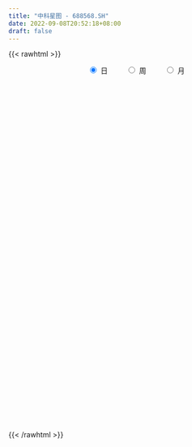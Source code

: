 ```yaml
---
title: "中科星图 - 688568.SH"
date: 2022-09-08T20:52:18+08:00
draft: false
---
```

{{< rawhtml >}}
    <div style="text-align: center">
        <label style="padding: 1rem;"><input style="margin-right: .5rem" type="radio" name="period" value="D" checked onclick="period_change(this)">日</label>
        <label style="padding: 1rem;"><input style="margin-right: .5rem" type="radio" name="period" value="W" onclick="period_change(this)">周</label>
        <label style="padding: 1rem;"><input style="margin-right: .5rem" type="radio" name="period" value="M" onclick="period_change(this)">月</label>
    </div>
    <div id="chart" style="height: 700px;"></div> 
    <script type="text/javascript">
        const D_v = [17777.81,16836.79,27101.64,15421.66,34025.97,21957.34,23170.27,17566.34,18240.88,17066.15,25022.83,16114.08,18652.05,13731.33,23307.37,15208.62,12910.99,14175.12,8907.55,10435.6,29241.31,16918.02,11718.88,10933.38,9588.88,9237.9,6894.21,7647.4,7118.77,6366.07,7133.83,15969.48,17008.19,8537.36,9035.84,7678.07,11404.05,7771.14,10955.62,9717.16,9963.7,6322.95,6118.81,9358.87,8682.03,22250.47,15349.16,13631.68,9658.11,7727.91,8972.04,17372.71,9845.34,8897.12,5078.64,5250.99,8543.74,9444.22,9564.43,7653.53,8995.96,9150.86,8967.43,14803.21,11265.87,8075.53,7010.5,9567.62,7724.27,7137.6,6942.44,7711.7,5920.01,7292.45,12459.77,10785.9,3244.37,4629.66,8353.76,13047.61,8344.91,6696.89,10795.05,36410.42,17179.85,11370.48,15408.83,8619.57,6983.19,15259.84,50791.63,86837.98,52713.0,42880.62,52611.76,25129.95,28055.67,27306.59,21419.03,27377.22,31375.95,34647.56,19143.05,38021.19,26732.29,29204.79,12892.75,13717.07,14055.2,13217.38,10382.5,12858.82,10967.49,22085.7,20230.36,8107.97,7385.1,10289.63,10105.86,7767.21,14537.93,9963.87,8702.84,9730.61,8151.67,7082.18,6501.64,7379.31,10661.65,5359.93,6442.38,7975.41,6693.33,7891.44,5383.58,4807.89,4500.96,5084.09,3848.69,8843.38,5044.21,5582.48,5412.04,4244.99,7433.21,5495.68,5610.14,5363.52,4012.21,7835.47,5107.15,5108.69,14252.93,12390.84,7797.8,5337.62,5514.8,3626.93,13675.75,23938.18,12291.8,17758.16,17217.39,14009.55,23515.71,16696.07,12816.77,12455.02,13945.51,14664.57,15168.62,19874.28,24640.2,27905.09,17547.1,15880.48,12078.52,16871.4,14683.72,14240.15,11557.4,15851.08,12120.51,11574.57,8644.85,18297.65,19610.55,12074.89,16553.07,7521.91,14130.55,12053.94,9792.26,22864.19,14131.8,13585.25,21988.05,12385.36,10349.91,10263.67,20725.69,9056.55,21301.19,11317.15,11696.22,8027.13,14109.7,10948.19,10439.55,12111.43,8918.2,17094.1,9548.36,16982.61,10170.8,10991.31,5965.2,9647.31,5209.5,6820.38,12266.04,12736.38,20477.53,12347.06,10324.5,10163.78,13627.96,15973.01,14702.04,10298.47,14453.18,10903.64,13348.79,11198.67,10835.76,6928.06,14441.75,10698.42,13594.91,7294.51,12781.61,22260.63,10010.74,11204.94,9222.28,20904.47,10871.33,6272.45,12001.43,7739.26,10590.39,8983.86,12934.5,13967.65,9281.26,4573.03,4685.61,4491.66,4476.84,4779.07,9618.52,9527.96,11916.78,10447.73,8851.6,10722.84,5563.14,11183.44,17429.98,11072.94,6783.05,7906.16,4806.05,5018.52,4919.95,2621.95,5244.74,6086.63,3031.82,2519.67,6144.58,14691.75,9412.21,3111.94,8000.89,4399.03,9182.13,6411.83,7449.19,6671.15,5745.43,5386.69,6835.76,7640.08,8867.62,6293.64,6888.24,8475.91,7756.04,6470.78,10174.54,4939.61,7973.59,10838.99,6372.86,12101.92,6266.33,6858.86,7268.22,10816.91,5332.73,8811.94,9172.17,8013.66,7199.69,5376.6,5379.5,4241.78,3162.64,8886.17,3819.49,9230.56,5890.27,4291.7,3458.03,11873.14,16206.02,6127.01,4933.35,3892.12,6521.03,7865.2,12541.24,7347.13,7281.16,5874.98,8387.24,6020.41,4897.14,5006.95,6674.2,5285.01,14479.34,7284.3,7286.49,5678.75,7780.05,8623.81,4763.86,4558.81,3817.24,4409.24,4695.64,7370.66,7497.68,3488.11,5124.25,4547.18,5694.03,1957.22,2594.84,2741.09,3874.03,15499.39,7694.53,9895.84,10762.95,4390.37,6581.37,4784.61,9827.69,4643.07,6288.44,8132.34,6960.62,3814.59,3989.75,4871.14,6139.17,6037.11,7058.0,3334.84,4056.18,5991.81,3675.84,3756.73,4211.25,3365.67,3432.92,4157.94,3434.95,3701.84,2847.4,6426.53,5119.18,3970.53,4907.22,5164.27,3095.62,2348.18,2388.56,11244.16,4890.07,3244.38,7211.93,16683.56,7971.94,7676.38,9256.81,4807.6,4836.81,2591.68,2421.08,5469.06,5930.57,4223.19,5322.43,5935.63,2088.25,2846.39,4193.01,4568.97,4882.29,5911.5,3227.81,2989.06,2751.37,2059.56,4510.68,5027.43,7875.23,14743.7,8503.43,7794.74,5004.14,5844.6,2581.58,3545.0,6080.06,4280.24,3790.99,6455.29,4062.74,4692.0,6060.84,5866.61,4706.9,5892.23,4058.79,3741.57,3894.9,4159.83,4153.63,3309.11,3015.39,6412.38,4734.93,3186.26,3027.94,3619.47,2135.18,2635.35,3450.09,5125.12,5072.9,3898.95,4027.41,9178.94,11397.81,6006.62,5465.04,8469.47,9080.04,16704.22,8414.15,7451.41,7449.26,6478.56,10896.0,5683.97,8405.04,5649.9,4758.26,5754.68,6659.25,6719.37,8837.06,7801.36,6481.58,5425.72,6562.46,6456.72,4155.76,6340.68,4054.73,8471.67,6234.53,4464.83,3402.43,4183.84]
const D_histogram = [0.0,0.0057435897,-0.1058424136,-0.1917037848,-0.4836944113,-0.6408612576,-0.6291569056,-0.5337613026,-0.4101155424,-0.4134326169,-0.3088637751,-0.2537709278,-0.3768644351,-0.4467003524,-0.7267271216,-0.9428339854,-0.8731032063,-0.6807635448,-0.4973255495,-0.4453740649,-0.1227178521,0.120041894,0.3112117952,0.3431672763,0.4017846175,0.3652726779,0.2414990852,0.118109171,0.0968853434,0.0442243339,0.1219376923,0.3867817771,0.5556777229,0.6051753265,0.6211728404,0.5328703193,0.528751452,0.5413083391,0.3716104473,0.1372091408,-0.10981762,-0.2609368408,-0.2687597598,-0.2476478186,-0.2861617243,-0.5476388808,-0.7143770756,-0.6026820622,-0.5002797463,-0.3702773514,-0.3297786738,-0.0697819067,0.0596891189,0.0614972348,0.0743130224,0.102121479,0.0744570423,-0.0332831111,-0.0444523596,0.0183575235,0.0910164694,0.1409433813,0.2266524658,0.3482866469,0.3321055089,0.2640972435,0.2342146371,0.3224349173,0.3676393399,0.3928854675,0.344052786,0.3641601076,0.300511013,0.2240309295,0.0440898526,-0.1218049983,-0.2048278292,-0.212581923,-0.2935215922,-0.4090388096,-0.4983973738,-0.4959786754,-0.5709637472,-0.8034654376,-0.945815711,-0.983114106,-1.062052971,-0.9984356705,-0.863118807,-0.5718402096,0.2352717994,1.0286523899,1.4886938441,1.6350762448,1.3622264831,1.0554268033,0.8629171255,0.5950901963,0.4293092729,0.4755996968,0.5747205275,0.6959812153,0.7057512674,0.8477369612,0.9483457741,0.8024338105,0.5933431068,0.3076748295,0.1076221939,-0.1089366756,-0.2846737186,-0.2979660254,-0.384840118,-0.7287445167,-0.8037139604,-0.8683697317,-0.8146170417,-0.7788686092,-0.6179338887,-0.4321497903,-0.2133794939,-0.1004260244,0.0004997956,-0.0773308454,-0.0880859107,0.0384154017,0.0980849381,0.1839898644,0.0963447714,0.0498010736,-0.0331105158,-0.1962981008,-0.2903946003,-0.3285716409,-0.3844706308,-0.4336309052,-0.3754465326,-0.3185453874,-0.2576854241,-0.1388731387,-0.042617938,-0.010760344,0.007168347,0.018601365,0.1414694351,0.1774479424,0.1815641514,0.1338094338,0.141895273,0.2250769152,0.2655761439,0.3040361201,0.4201954465,0.3916606679,0.3719549726,0.3088288191,0.3180957065,0.2904779264,0.4326184311,0.6044379747,0.6032328987,0.6709570842,0.7519164459,0.7114072987,0.7777846771,0.6850950018,0.608321743,0.4797068381,0.367643462,0.3373612474,0.2206720793,0.2577407836,0.3816313545,0.5142852275,0.5619808869,0.5245654585,0.4830712614,0.4228639791,0.3084477055,0.246397595,0.1362596206,0.1418430166,0.12553038,0.067344812,0.0183578014,-0.0918988461,0.0181491252,0.0134951427,-0.0781548304,-0.1459593179,-0.0813353813,-0.090072581,-0.0713756708,0.1608955459,0.2394341146,0.112292229,-0.0824739389,-0.3028459912,-0.4044948869,-0.4388815887,-0.1596343782,-0.0382304168,0.2766300592,0.4001335449,0.3076053815,0.1795486457,-0.0767920812,-0.1331680646,-0.312392777,-0.5183043026,-0.5694229034,-0.7295028603,-0.7678575318,-0.5232162638,-0.3617194962,-0.2395559337,-0.1498182115,-0.2481403308,-0.3207687917,-0.2795807752,-0.1022063479,0.1323164724,0.4762169947,0.6366256402,0.6338746489,0.5281960179,0.3527676697,0.1879624829,0.2971263587,0.2589024208,0.4488006466,0.5128803773,0.6078050073,0.6321000666,0.4734799843,0.3267872364,0.4689313271,0.3649486603,0.4540185164,0.4828873892,0.2282642008,0.1419093936,-0.0543073941,-0.273874042,-0.5106197317,-0.2895385631,-0.1581051262,-0.188308134,-0.162732327,-0.220589767,-0.3871944027,-0.5804346572,-0.8331617143,-0.8865793394,-0.8868339365,-0.8715158331,-0.7680343289,-0.672956483,-0.6995534859,-0.7305021674,-0.812583361,-0.9620400305,-1.0805194064,-1.1511257321,-1.1075436588,-1.0936209231,-1.0588729333,-1.0615343702,-0.987443317,-0.9326108759,-0.9008089845,-0.6501217042,-0.4423796178,-0.242718709,-0.249489267,-0.1600853322,0.0350548543,0.2887117131,0.4349025103,0.5006136316,0.6363785871,0.8961910224,1.1013052923,1.2059046244,1.1480121112,1.0014546593,0.8315274266,0.7107628358,0.6765772748,0.4990730217,0.2979810408,0.2885255485,0.1762985124,0.1640435533,0.2810880624,0.3702903879,0.5271427549,0.6946367496,0.7295254999,0.6567483608,0.6560145408,0.5330534298,0.5333573834,0.6588295295,0.6185502546,0.3825472926,0.2395848022,0.1133851201,0.042339808,0.0414008301,-0.0700807402,-0.3897105864,-0.6192198146,-0.877717984,-1.0833130947,-0.9948903323,-0.9542941639,-0.8676848469,-0.77075237,-0.4683722022,-0.3232302262,-0.1884256586,-0.3009484227,-0.346841088,-0.3382023584,-0.0672373719,0.2334820608,0.2576714508,0.1500778455,0.0787788301,0.0918606941,0.2954200468,0.5706466914,0.6555317878,0.4715808391,0.3529732035,0.2526548294,0.0153204204,-0.1257314555,-0.2032218015,-0.3901482263,-0.575628419,-0.4013607218,-0.4252836265,-0.451866144,-0.5300227457,-0.7053992872,-0.567149444,-0.6441596376,-0.6380726597,-0.7466072333,-0.764516221,-0.8046281511,-0.8189819196,-0.6856602168,-0.6407031507,-0.7247798953,-0.6647785839,-0.4516463008,-0.2694641693,-0.1526313632,0.0061716134,0.1229532951,0.3831314711,0.5859348469,0.7018812826,0.8814304353,0.9388136307,1.0504093268,1.0913755694,0.8836883675,0.6892055416,0.5014124088,0.3201320858,0.1714907098,0.0832549666,0.0379541889,-0.0126090862,-0.2935350335,-0.3722385375,-0.2164723184,-0.188813169,-0.1467421483,-0.2679021856,-0.2572193919,-0.3163980372,-0.3887376827,-0.4014687255,-0.3931247859,-0.1968906257,-0.0509964869,-0.0328928315,-0.0861871799,-0.2476125684,-0.2195351411,-0.1891624917,-0.1144780984,0.0021948228,0.1416168566,0.1077002747,0.0821808706,0.1326363709,0.1409721809,0.0493977671,0.1589891704,0.0330956921,-0.0539052234,-0.0435605412,-0.2125989421,-0.2077566951,-0.0375502016,0.019420893,0.0170655127,0.125028828,0.2572644081,0.2861522733,0.2053394097,0.1712175,0.1332975247,0.0889374215,0.1243501042,0.1878395374,0.3175010729,0.3183822363,0.3730679551,0.4532930774,0.4166517952,0.4009058668,0.4319917852,0.5070475952,0.6173362006,0.7354995515,0.7186254059,0.6265698778,0.46781538,0.4149100478,0.3376410305,0.2056245099,0.1478534413,0.0952752626,0.0695507992,0.0784403154,0.0554117579,0.0268601802,0.1015815266,0.1341373612,0.1656939085,0.2367118837,0.2018421491,0.1460061275,0.089195732,0.0683727793,0.0148822526,-0.0614189476,-0.1593647942,-0.1683765293,-0.2012001683,-0.3578121372,-0.4496079312,-0.3704969235,-0.3305191027,-0.3298132983,-0.2981245303,-0.1554623198,-0.053114803,-0.0731773576,-0.1681074987,-0.1456976637,0.0202535157,0.0632115078,0.0413618148,0.1190655526,0.1495235739,0.2779812988,0.3009516379,0.3739771325,0.4373196738,0.400292961,0.38243383,0.3498497103,0.1385538256,0.0314984337,-0.0704130014,-0.171893749,-0.2386750322,-0.3747509086,-0.2980211258,-0.1978274287,-0.2957740192,-0.3704272387,-0.4512499664,-0.4994036161,-0.5419255074,-0.6457381962,-0.6687338806,-0.4424251527,-0.4517038032,-0.4258859666,-0.3676040623,-0.3735164853]
const D_fast = [0.0,0.0071794872,-0.1308671196,-0.2646544369,-0.6775686663,-0.994950827,-1.1405357014,-1.178580424,-1.1574635494,-1.2641387782,-1.2367858802,-1.2451357648,-1.4624453809,-1.6439563863,-2.1056649359,-2.5574802961,-2.7060253185,-2.6838765432,-2.6247699353,-2.6841619669,-2.3921852171,-2.1194149976,-1.8504421475,-1.7326948474,-1.5736313518,-1.518825122,-1.5822239433,-1.6760865647,-1.6730890565,-1.7146939825,-1.6064962011,-1.244956672,-0.9371412954,-0.7363498602,-0.5650591363,-0.5201440775,-0.3920750818,-0.24419111,-0.32098639,-0.5210854112,-0.795566577,-1.011920008,-1.0869328669,-1.1277328805,-1.2377872172,-1.636174094,-1.9815065576,-2.0204820597,-2.0431496804,-2.0057166233,-2.0476626142,-1.8051113238,-1.6607180184,-1.6435355938,-1.6121415507,-1.5588027242,-1.5678529004,-1.6839138316,-1.7061961699,-1.638796906,-1.5433838427,-1.4582210856,-1.3158488845,-1.1071430417,-1.0402978026,-1.0422817571,-1.0136107042,-0.8447816947,-0.7076674372,-0.5841999426,-0.5470194277,-0.4358720791,-0.4243934205,-0.4448657716,-0.6137843854,-0.8101304858,-0.9443602741,-1.0052598486,-1.1595799159,-1.3773568357,-1.5913147433,-1.7128907138,-1.9306167224,-2.3639847722,-2.7427889734,-3.0258658948,-3.3703180025,-3.5563096197,-3.636772458,-3.4884539129,-2.6225239542,-1.5719802662,-0.7397653509,-0.1846138891,-0.1169070299,-0.1598500089,-0.1366304054,-0.2556847855,-0.3141383906,-0.1489480426,0.09385292,0.3891089116,0.5753167807,0.9292367147,1.2669319712,1.3216284602,1.2608735332,1.0521239633,0.8789768761,0.6351838378,0.3882783651,0.3004945519,0.1174104298,-0.408680098,-0.6845780319,-0.9663262361,-1.1162278065,-1.2751965263,-1.2687452779,-1.1909986272,-1.0255732042,-0.9377262409,-0.836675472,-0.9338388243,-0.9666153673,-0.8305102045,-0.7463194336,-0.6144170412,-0.6779759412,-0.7120693707,-0.8032585891,-1.0155206993,-1.1822158488,-1.3025357997,-1.4545524472,-1.612120448,-1.6477977085,-1.6705329102,-1.6740943029,-1.5900003022,-1.504399586,-1.475232078,-1.4555113002,-1.439427941,-1.2811925121,-1.2008520192,-1.1513447724,-1.1656471315,-1.122087474,-0.9826366031,-0.8757433383,-0.7612743322,-0.5400661441,-0.4706857558,-0.3974027079,-0.3833216566,-0.2945308426,-0.249529141,0.0007659714,0.3236950086,0.4732981573,0.7087616139,0.9777000871,1.1150427646,1.3758663123,1.4544503874,1.5297575643,1.5210693689,1.5009168583,1.5549749556,1.4934538073,1.5949577075,1.814256117,2.0754812969,2.2636721781,2.3573981143,2.4366717325,2.482180445,2.4448760978,2.444425386,2.3683523167,2.4093964669,2.4244664253,2.3831170603,2.3387195001,2.205488141,2.3200733936,2.3187931968,2.2076045161,2.1033101991,2.1476002904,2.1163449455,2.117197938,2.3896930411,2.5280901385,2.4290213101,2.2136366575,1.9175531074,1.71478049,1.570673391,1.810012007,1.9218583642,2.305876355,2.5294132269,2.5137864089,2.4306168346,2.1550780873,2.0654100878,1.8080871812,1.4725995799,1.2791252532,0.9366695812,0.7063505268,0.8201877288,0.8912546224,0.9535292015,1.0058123708,0.8454551688,0.69263451,0.6639273327,0.815750173,1.0833521114,1.5463068824,1.8658719379,2.0215896089,2.0479599823,1.9607235515,1.8429089854,2.0263544509,2.0528561182,2.3549545057,2.5472543307,2.7941302125,2.9764502885,2.9362002023,2.8712042634,3.1305811859,3.1178356842,3.3204101695,3.4700008896,3.2724437513,3.2215662926,3.0117726563,2.7237374979,2.3593368752,2.5080334031,2.5999405584,2.5226605171,2.5075532424,2.3945483606,2.1311451243,1.7927962055,1.3317787198,1.0567162599,0.8347531786,0.6321923237,0.5436652457,0.4705039709,0.2690185964,0.0554443732,-0.2297826607,-0.6197493379,-1.0083585654,-1.3667463241,-1.6000501655,-1.8595326605,-2.089502904,-2.3575479335,-2.5303177095,-2.7086379875,-2.9020383422,-2.8138814879,-2.716734306,-2.5777530745,-2.6468959492,-2.5975133474,-2.3936094474,-2.0677746603,-1.8128582355,-1.6219937062,-1.3271341041,-0.8432739131,-0.3628333201,0.0432421681,0.2723526826,0.3761588956,0.4141135195,0.4710396377,0.6059983954,0.5532623977,0.426665677,0.4893415718,0.4211891638,0.449945093,0.6372616177,0.8190365402,1.1076745959,1.448827778,1.6660979033,1.7575078544,1.9207776696,1.9310799161,2.0647232155,2.354902744,2.4692610327,2.3288948939,2.245828604,2.1479752019,2.0875148418,2.0969260715,1.9679243162,1.5508668233,1.1665526415,0.688624976,0.2122015917,0.051901771,-0.1460756015,-0.2763874963,-0.3721431118,-0.1868559945,-0.1225215751,-0.0348234222,-0.222583292,-0.3551862293,-0.4310980893,-0.1769424458,0.1821475022,0.2707547548,0.2006806109,0.1490763031,0.1851233405,0.462537705,0.8804260224,1.1291940657,1.0631383268,1.0327739921,0.9956193253,0.7621150214,0.5896302817,0.4613344852,0.1768710038,-0.1525162936,-0.0785887768,-0.2088325882,-0.3483816416,-0.5590439298,-0.9107702931,-0.9143078109,-1.1523579138,-1.3057891009,-1.6009754828,-1.8100135258,-2.0512824936,-2.270381742,-2.3084750934,-2.4236938149,-2.6889655334,-2.7951588679,-2.69493816,-2.5801220708,-2.5014471056,-2.3411012256,-2.1935812202,-1.8376201764,-1.4883330888,-1.1969163325,-0.797009571,-0.5049229679,-0.1307249401,0.1830851949,0.1963200848,0.1741386443,0.1116986137,0.0104513122,-0.0953173864,-0.1627393879,-0.1985516184,-0.2522671651,-0.6065768707,-0.7783400091,-0.6766918695,-0.6962360124,-0.6908505287,-0.8789861125,-0.9326081668,-1.0708863214,-1.2404103876,-1.3535086117,-1.4434458686,-1.2964343648,-1.1632893478,-1.1534089002,-1.2282500436,-1.4515785742,-1.4783849321,-1.4953029056,-1.4492380369,-1.3320164101,-1.1571901621,-1.1641816754,-1.1691558618,-1.0855412688,-1.0419624136,-1.1211873856,-0.9718486897,-1.089468245,-1.1899454663,-1.1904909194,-1.4126790559,-1.4597759827,-1.2989570395,-1.2371307217,-1.2352197238,-1.0959992015,-0.8994475194,-0.7990215858,-0.828499597,-0.8198171318,-0.8244127259,-0.8465384737,-0.780038265,-0.6695889474,-0.4605521437,-0.3800754212,-0.2321227136,-0.038574322,0.0289473446,0.1134278829,0.2525117476,0.4543294564,0.7189521119,1.0209903507,1.1837725567,1.248359498,1.2065588452,1.2573810249,1.2645222652,1.1839118721,1.1631041638,1.1343448008,1.1260080372,1.1545076322,1.1453320142,1.1234954815,1.2236122096,1.2897023845,1.3626824089,1.492878355,1.5084691577,1.489134668,1.4546232055,1.4508934476,1.4011234841,1.309467547,1.1716805018,1.1205746344,1.0374509533,0.7913859501,0.5871881733,0.5736749501,0.5310229952,0.449275475,0.4064331105,0.5102297411,0.5992985571,0.560941663,0.4239846473,0.4099700664,0.5809846247,0.6397454938,0.6282362545,0.7357063804,0.8035452952,1.0014983447,1.0997065933,1.266226371,1.4388988308,1.5019453582,1.5796946847,1.6345729926,1.4579155643,1.3587347808,1.2392200953,1.0947659105,0.9683158692,0.7385522657,0.7407767671,0.791513607,0.6196235117,0.4523634825,0.2587282632,0.0857237095,-0.0922795586,-0.3575267965,-0.547705951,-0.4320035114,-0.5542081126,-0.6348617676,-0.6684808789,-0.7677724233]
const D_slow = [0.0,0.0014358974,-0.025024706,-0.0729506522,-0.193874255,-0.3540895694,-0.5113787958,-0.6448191214,-0.747348007,-0.8507061613,-0.927922105,-0.991364837,-1.0855809458,-1.1972560339,-1.3789378143,-1.6146463106,-1.8329221122,-2.0031129984,-2.1274443858,-2.238787902,-2.269467365,-2.2394568915,-2.1616539427,-2.0758621237,-1.9754159693,-1.8840977998,-1.8237230285,-1.7941957358,-1.7699743999,-1.7589183164,-1.7284338934,-1.6317384491,-1.4928190183,-1.3415251867,-1.1862319766,-1.0530143968,-0.9208265338,-0.785499449,-0.6925968372,-0.658294552,-0.685748957,-0.7509831672,-0.8181731072,-0.8800850618,-0.9516254929,-1.0885352131,-1.267129482,-1.4177999975,-1.5428699341,-1.635439272,-1.7178839404,-1.7353294171,-1.7204071374,-1.7050328286,-1.686454573,-1.6609242033,-1.6423099427,-1.6506307205,-1.6617438104,-1.6571544295,-1.6344003122,-1.5991644668,-1.5425013504,-1.4554296886,-1.3724033114,-1.3063790006,-1.2478253413,-1.167216612,-1.075306777,-0.9770854101,-0.8910722136,-0.8000321867,-0.7249044335,-0.6688967011,-0.657874238,-0.6883254875,-0.7395324448,-0.7926779256,-0.8660583237,-0.9683180261,-1.0929173695,-1.2169120384,-1.3596529752,-1.5605193346,-1.7969732623,-2.0427517888,-2.3082650316,-2.5578739492,-2.773653651,-2.9166137034,-2.8577957535,-2.600632656,-2.228459195,-1.8196901338,-1.479133513,-1.2152768122,-0.9995475308,-0.8507749818,-0.7434476635,-0.6245477394,-0.4808676075,-0.3068723037,-0.1304344868,0.0814997535,0.318586197,0.5191946497,0.6675304264,0.7444491338,0.7713546822,0.7441205134,0.6729520837,0.5984605773,0.5022505478,0.3200644187,0.1191359286,-0.0979565044,-0.3016107648,-0.4963279171,-0.6508113893,-0.7588488368,-0.8121937103,-0.8373002164,-0.8371752675,-0.8565079789,-0.8785294566,-0.8689256061,-0.8444043716,-0.7984069055,-0.7743207127,-0.7618704443,-0.7701480732,-0.8192225984,-0.8918212485,-0.9739641588,-1.0700818164,-1.1784895428,-1.2723511759,-1.3519875228,-1.4164088788,-1.4511271635,-1.461781648,-1.464471734,-1.4626796472,-1.458029306,-1.4226619472,-1.3782999616,-1.3329089238,-1.2994565653,-1.263982747,-1.2077135183,-1.1413194823,-1.0653104523,-0.9602615906,-0.8623464237,-0.7693576805,-0.6921504757,-0.6126265491,-0.5400070675,-0.4318524597,-0.280742966,-0.1299347414,0.0378045297,0.2257836412,0.4036354658,0.5980816351,0.7693553856,0.9214358213,1.0413625309,1.1332733963,1.2176137082,1.272781728,1.3372169239,1.4326247625,1.5611960694,1.7016912911,1.8328326558,1.9536004711,2.0593164659,2.1364283923,2.198027791,2.2320926962,2.2675534503,2.2989360453,2.3157722483,2.3203616987,2.2973869871,2.3019242684,2.3052980541,2.2857593465,2.249269517,2.2289356717,2.2064175265,2.1885736088,2.2287974952,2.2886560239,2.3167290811,2.2961105964,2.2203990986,2.1192753769,2.0095549797,1.9696463852,1.960088781,2.0292462958,2.129279682,2.2061810274,2.2510681888,2.2318701685,2.1985781524,2.1204799581,1.9909038825,1.8485481566,1.6661724415,1.4742080586,1.3434039926,1.2529741186,1.1930851352,1.1556305823,1.0935954996,1.0134033017,0.9435081079,0.9179565209,0.951035639,1.0700898877,1.2292462977,1.3877149599,1.5197639644,1.6079558818,1.6549465026,1.7292280922,1.7939536974,1.9061538591,2.0343739534,2.1863252052,2.3443502219,2.462720218,2.5444170271,2.6616498588,2.7528870239,2.866391653,2.9871135003,3.0441795505,3.0796568989,3.0660800504,2.9976115399,2.869956607,2.7975719662,2.7580456846,2.7109686511,2.6702855694,2.6151381276,2.518339527,2.3732308627,2.1649404341,1.9432955993,1.7215871151,1.5037081568,1.3116995746,1.1434604539,0.9685720824,0.7859465405,0.5828007003,0.3422906927,0.072160841,-0.215620592,-0.4925065067,-0.7659117375,-1.0306299708,-1.2960135633,-1.5428743926,-1.7760271116,-2.0012293577,-2.1637597837,-2.2743546882,-2.3350343654,-2.3974066822,-2.4374280152,-2.4286643017,-2.3564863734,-2.2477607458,-2.1226073379,-1.9635126911,-1.7394649355,-1.4641386124,-1.1626624563,-0.8756594285,-0.6252957637,-0.4174139071,-0.2397231981,-0.0705788794,0.054189376,0.1286846362,0.2008160233,0.2448906514,0.2859015397,0.3561735553,0.4487461523,0.580531841,0.7541910284,0.9365724034,1.1007594936,1.2647631288,1.3980264863,1.5313658321,1.6960732145,1.8507107781,1.9463476013,2.0062438018,2.0345900818,2.0451750338,2.0555252414,2.0380050563,1.9405774097,1.7857724561,1.5663429601,1.2955146864,1.0467921033,0.8082185624,0.5912973506,0.3986092581,0.2815162076,0.2007086511,0.1536022364,0.0783651307,-0.0083451413,-0.0928957309,-0.1097050739,-0.0513345587,0.013083304,0.0506027654,0.0702974729,0.0932626464,0.1671176582,0.309779331,0.473662278,0.5915574877,0.6798007886,0.7429644959,0.746794601,0.7153617372,0.6645562868,0.5670192302,0.4231121254,0.322771945,0.2164510384,0.1034845024,-0.0290211841,-0.2053710059,-0.3471583669,-0.5081982763,-0.6677164412,-0.8543682495,-1.0454973048,-1.2466543425,-1.4513998224,-1.6228148766,-1.7829906643,-1.9641856381,-2.1303802841,-2.2432918593,-2.3106579016,-2.3488157424,-2.347272839,-2.3165345152,-2.2207516475,-2.0742679357,-1.8987976151,-1.6784400063,-1.4437365986,-1.1811342669,-0.9082903745,-0.6873682827,-0.5150668973,-0.3897137951,-0.3096807736,-0.2668080962,-0.2459943545,-0.2365058073,-0.2396580788,-0.3130418372,-0.4061014716,-0.4602195512,-0.5074228434,-0.5441083805,-0.6110839269,-0.6753887749,-0.7544882842,-0.8516727049,-0.9520398862,-1.0503210827,-1.0995437391,-1.1122928609,-1.1205160687,-1.1420628637,-1.2039660058,-1.2588497911,-1.306140414,-1.3347599386,-1.3342112329,-1.2988070187,-1.27188195,-1.2513367324,-1.2181776397,-1.1829345945,-1.1705851527,-1.1308378601,-1.1225639371,-1.1360402429,-1.1469303782,-1.2000801137,-1.2520192875,-1.2614068379,-1.2565516147,-1.2522852365,-1.2210280295,-1.1567119275,-1.0851738591,-1.0338390067,-0.9910346317,-0.9577102506,-0.9354758952,-0.9043883691,-0.8574284848,-0.7780532166,-0.6984576575,-0.6051906687,-0.4918673994,-0.3877044506,-0.2874779839,-0.1794800376,-0.0527181388,0.1016159113,0.2854907992,0.4651471507,0.6217896202,0.7387434652,0.8424709771,0.9268812347,0.9782873622,1.0152507225,1.0390695382,1.056457238,1.0760673168,1.0899202563,1.0966353013,1.122030683,1.1555650233,1.1969885004,1.2561664713,1.3066270086,1.3431285405,1.3654274735,1.3825206683,1.3862412315,1.3708864946,1.331045296,1.2889511637,1.2386511216,1.1491980873,1.0367961045,0.9441718736,0.8615420979,0.7790887734,0.7045576408,0.6656920608,0.6524133601,0.6341190207,0.592092146,0.5556677301,0.560731109,0.576533986,0.5868744397,0.6166408278,0.6540217213,0.723517046,0.7987549554,0.8922492385,1.001579157,1.1016523972,1.1972608547,1.2847232823,1.3193617387,1.3272363471,1.3096330968,1.2666596595,1.2069909014,1.1133031743,1.0387978929,0.9893410357,0.9153975309,0.8227907212,0.7099782296,0.5851273256,0.4496459488,0.2882113997,0.1210279296,0.0104216414,-0.1025043094,-0.2089758011,-0.3008768166,-0.394255938]
const D_data = [['2020-08-20', 70.83, 70.63, 70.0, 71.79],['2020-08-21', 70.96, 70.72, 70.28, 72.29],['2020-08-24', 71.2, 68.92, 67.0, 71.2],['2020-08-25', 68.8, 68.58, 68.1, 69.99],['2020-08-26', 68.76, 64.68, 64.0, 68.76],['2020-08-27', 63.53, 64.66, 62.24, 65.96],['2020-08-28', 64.41, 65.81, 63.68, 67.46],['2020-08-31', 66.17, 66.6, 66.17, 67.7],['2020-09-01', 66.5, 67.07, 64.81, 68.08],['2020-09-02', 67.0, 65.36, 64.8, 67.46],['2020-09-03', 65.35, 66.57, 63.85, 68.1],['2020-09-04', 65.6, 66.02, 65.22, 67.87],['2020-09-07', 66.7, 63.2, 63.03, 66.7],['2020-09-08', 63.5, 62.85, 62.35, 64.61],['2020-09-09', 62.35, 58.61, 58.23, 62.9],['2020-09-10', 59.2, 57.18, 56.7, 60.29],['2020-09-11', 57.58, 59.39, 56.6, 59.55],['2020-09-14', 60.0, 60.74, 59.63, 61.45],['2020-09-15', 61.09, 60.88, 60.11, 61.43],['2020-09-16', 60.81, 59.18, 58.85, 61.0],['2020-09-17', 58.9, 63.04, 58.9, 63.88],['2020-09-18', 63.01, 63.25, 62.31, 64.46],['2020-09-21', 63.38, 63.64, 63.0, 64.44],['2020-09-22', 63.0, 62.21, 61.5, 63.4],['2020-09-23', 62.33, 62.8, 62.2, 63.44],['2020-09-24', 62.63, 61.7, 60.82, 62.63],['2020-09-25', 61.95, 60.15, 60.0, 61.95],['2020-09-28', 59.51, 59.37, 58.6, 60.28],['2020-09-29', 59.68, 60.09, 59.68, 61.4],['2020-09-30', 60.28, 59.3, 59.0, 60.59],['2020-10-09', 60.09, 60.82, 59.99, 61.17],['2020-10-12', 61.68, 64.06, 61.68, 64.59],['2020-10-13', 64.0, 64.19, 63.58, 66.35],['2020-10-14', 64.37, 63.55, 63.39, 64.98],['2020-10-15', 63.79, 63.62, 63.1, 64.47],['2020-10-16', 63.88, 62.42, 62.3, 63.9],['2020-10-19', 62.83, 63.51, 62.83, 64.75],['2020-10-20', 63.26, 64.05, 62.53, 64.15],['2020-10-21', 63.99, 61.6, 61.2, 64.5],['2020-10-22', 61.41, 59.8, 59.58, 61.6],['2020-10-23', 60.05, 58.25, 58.0, 60.45],['2020-10-26', 58.09, 58.12, 57.45, 58.73],['2020-10-27', 58.12, 59.16, 57.79, 59.3],['2020-10-28', 59.8, 59.23, 58.8, 60.27],['2020-10-29', 58.0, 58.09, 57.9, 58.92],['2020-10-30', 58.19, 54.0, 53.54, 58.28],['2020-11-02', 53.53, 53.35, 51.8, 54.71],['2020-11-03', 53.55, 55.97, 53.55, 56.36],['2020-11-04', 56.8, 55.78, 55.23, 57.35],['2020-11-05', 56.0, 56.18, 55.58, 56.78],['2020-11-06', 56.28, 55.0, 54.13, 56.5],['2020-11-09', 55.98, 58.16, 55.55, 58.48],['2020-11-10', 58.0, 57.33, 57.1, 58.7],['2020-11-11', 57.33, 55.89, 55.58, 57.67],['2020-11-12', 55.9, 55.88, 55.5, 56.43],['2020-11-13', 55.67, 56.01, 55.05, 56.39],['2020-11-16', 56.05, 55.15, 54.7, 56.62],['2020-11-17', 55.0, 53.56, 53.26, 55.35],['2020-11-18', 53.57, 54.18, 53.29, 54.68],['2020-11-19', 54.18, 55.0, 53.8, 55.39],['2020-11-20', 54.65, 55.3, 54.65, 56.0],['2020-11-23', 55.55, 55.21, 54.7, 56.29],['2020-11-24', 55.23, 55.95, 54.9, 56.33],['2020-11-25', 55.95, 56.98, 55.4, 57.59],['2020-11-26', 57.3, 55.61, 55.58, 57.75],['2020-11-27', 55.55, 54.78, 54.22, 56.25],['2020-11-30', 54.96, 55.01, 54.18, 55.86],['2020-12-01', 55.0, 56.7, 54.67, 56.78],['2020-12-02', 57.04, 56.64, 56.11, 57.38],['2020-12-03', 56.68, 56.74, 56.38, 57.35],['2020-12-04', 56.9, 55.91, 55.5, 57.7],['2020-12-07', 55.91, 56.86, 55.68, 57.28],['2020-12-08', 56.7, 55.85, 55.61, 56.83],['2020-12-09', 55.81, 55.42, 55.2, 57.0],['2020-12-10', 55.02, 53.44, 53.09, 55.08],['2020-12-11', 53.2, 52.55, 51.8, 53.5],['2020-12-14', 51.9, 52.68, 51.9, 52.7],['2020-12-15', 52.66, 53.1, 52.16, 53.9],['2020-12-16', 53.13, 51.62, 51.45, 53.13],['2020-12-17', 51.32, 50.24, 49.2, 51.84],['2020-12-18', 50.2, 49.5, 49.23, 51.0],['2020-12-21', 49.5, 49.85, 49.02, 50.18],['2020-12-22', 49.66, 48.07, 47.85, 49.8],['2020-12-23', 47.95, 44.5, 43.77, 47.95],['2020-12-24', 44.44, 43.67, 43.67, 45.97],['2020-12-25', 43.8, 43.45, 43.08, 43.95],['2020-12-28', 43.58, 41.48, 41.26, 43.58],['2020-12-29', 41.94, 42.05, 41.48, 42.76],['2020-12-30', 42.01, 42.36, 41.6, 42.49],['2020-12-31', 42.45, 44.49, 42.2, 45.36],['2021-01-04', 44.76, 53.39, 44.76, 53.39],['2021-01-05', 55.0, 57.68, 52.99, 61.85],['2021-01-06', 59.0, 57.57, 57.2, 61.27],['2021-01-07', 57.46, 56.25, 54.68, 58.41],['2021-01-08', 56.4, 51.62, 51.46, 56.4],['2021-01-11', 52.62, 50.4, 50.0, 52.68],['2021-01-12', 50.1, 51.09, 50.1, 53.33],['2021-01-13', 51.54, 49.35, 48.5, 51.54],['2021-01-14', 48.87, 49.75, 48.86, 51.59],['2021-01-15', 49.8, 52.35, 49.36, 52.78],['2021-01-18', 52.2, 53.75, 52.07, 55.5],['2021-01-19', 55.76, 55.08, 54.71, 58.3],['2021-01-20', 54.5, 54.57, 54.0, 56.08],['2021-01-21', 54.15, 57.26, 54.15, 59.5],['2021-01-22', 57.13, 58.15, 56.6, 58.6],['2021-01-25', 58.18, 55.7, 55.4, 58.18],['2021-01-26', 55.1, 54.59, 54.1, 56.68],['2021-01-27', 54.12, 52.75, 52.31, 54.8],['2021-01-28', 52.28, 52.78, 52.24, 55.32],['2021-01-29', 53.15, 51.55, 50.74, 53.79],['2021-02-01', 51.54, 50.94, 50.85, 53.13],['2021-02-02', 51.0, 52.32, 50.13, 53.25],['2021-02-03', 52.28, 50.93, 50.5, 52.29],['2021-02-04', 50.0, 46.15, 44.88, 50.41],['2021-02-05', 46.15, 47.8, 46.15, 49.79],['2021-02-08', 48.72, 46.88, 46.71, 49.34],['2021-02-09', 47.8, 47.63, 46.56, 48.18],['2021-02-10', 48.18, 46.95, 46.7, 48.38],['2021-02-18', 47.36, 48.41, 47.36, 49.79],['2021-02-19', 48.9, 49.14, 48.2, 49.49],['2021-02-22', 49.14, 50.28, 48.89, 51.46],['2021-02-23', 50.07, 49.61, 48.9, 51.3],['2021-02-24', 49.64, 49.88, 49.1, 51.55],['2021-02-25', 50.02, 47.55, 47.5, 51.18],['2021-02-26', 47.54, 47.96, 47.0, 48.4],['2021-03-01', 48.16, 49.85, 48.16, 50.04],['2021-03-02', 50.8, 49.45, 49.11, 50.85],['2021-03-03', 49.47, 50.17, 48.87, 50.36],['2021-03-04', 49.99, 47.99, 47.73, 50.6],['2021-03-05', 47.19, 48.09, 47.0, 48.3],['2021-03-08', 48.24, 47.18, 47.18, 48.8],['2021-03-09', 47.35, 45.3, 45.11, 47.73],['2021-03-10', 46.1, 45.15, 44.4, 46.35],['2021-03-11', 45.15, 45.11, 43.53, 45.7],['2021-03-12', 45.01, 44.2, 44.12, 45.44],['2021-03-15', 44.13, 43.51, 43.22, 44.46],['2021-03-16', 43.51, 44.38, 43.41, 44.94],['2021-03-17', 44.65, 44.21, 43.94, 44.78],['2021-03-18', 44.2, 44.15, 43.88, 44.47],['2021-03-19', 44.15, 45.0, 43.77, 45.71],['2021-03-22', 45.2, 45.02, 44.78, 45.24],['2021-03-23', 45.0, 44.33, 44.0, 45.48],['2021-03-24', 44.35, 44.08, 43.88, 45.1],['2021-03-25', 44.29, 43.88, 43.87, 44.45],['2021-03-26', 44.24, 45.5, 43.88, 45.5],['2021-03-29', 45.74, 44.77, 44.66, 46.07],['2021-03-30', 44.94, 44.43, 44.25, 45.28],['2021-03-31', 44.43, 43.6, 43.35, 44.66],['2021-04-01', 43.75, 44.12, 43.21, 44.25],['2021-04-02', 44.56, 45.28, 44.56, 45.53],['2021-04-06', 45.9, 45.11, 44.81, 45.9],['2021-04-07', 45.07, 45.37, 44.85, 45.6],['2021-04-08', 45.48, 46.91, 44.99, 47.94],['2021-04-09', 46.47, 45.53, 45.12, 46.47],['2021-04-12', 45.58, 45.7, 45.3, 47.06],['2021-04-13', 45.8, 45.1, 44.71, 46.18],['2021-04-14', 45.08, 46.02, 44.88, 46.38],['2021-04-15', 46.02, 45.67, 45.15, 46.02],['2021-04-16', 45.58, 48.33, 45.17, 48.62],['2021-04-19', 48.3, 49.92, 48.1, 52.3],['2021-04-20', 49.93, 48.67, 48.62, 50.43],['2021-04-21', 48.9, 50.22, 48.9, 51.0],['2021-04-22', 50.63, 51.38, 50.52, 52.6],['2021-04-23', 50.52, 50.6, 50.0, 52.18],['2021-04-26', 51.6, 52.68, 51.6, 54.5],['2021-04-27', 52.0, 51.3, 50.6, 53.89],['2021-04-28', 51.15, 51.68, 50.3, 52.15],['2021-04-29', 51.75, 51.05, 50.57, 52.42],['2021-04-30', 51.03, 51.1, 49.88, 52.38],['2021-05-06', 51.26, 52.19, 51.1, 53.65],['2021-05-07', 52.47, 51.11, 50.75, 53.21],['2021-05-10', 51.1, 53.2, 50.6, 53.8],['2021-05-11', 53.48, 55.18, 52.49, 55.39],['2021-05-12', 55.0, 56.56, 55.0, 57.5],['2021-05-13', 55.91, 56.65, 55.91, 56.98],['2021-05-14', 57.2, 56.3, 55.55, 57.2],['2021-05-17', 56.65, 56.71, 56.08, 57.39],['2021-05-18', 56.7, 56.85, 56.13, 58.6],['2021-05-19', 57.2, 56.29, 55.62, 57.54],['2021-05-20', 56.49, 57.0, 56.0, 58.58],['2021-05-21', 56.09, 56.4, 55.82, 57.8],['2021-05-24', 55.9, 58.0, 55.9, 58.57],['2021-05-25', 58.0, 58.13, 57.41, 58.9],['2021-05-26', 57.8, 57.81, 57.6, 59.09],['2021-05-27', 57.81, 58.0, 57.61, 58.81],['2021-05-28', 57.8, 57.1, 56.0, 58.18],['2021-05-31', 57.49, 60.16, 57.4, 60.5],['2021-06-01', 60.16, 59.35, 59.01, 60.69],['2021-06-02', 59.29, 58.3, 56.81, 59.3],['2021-06-03', 58.52, 58.4, 58.01, 59.4],['2021-06-04', 58.41, 60.28, 57.72, 60.98],['2021-06-07', 60.6, 59.76, 58.33, 60.66],['2021-06-08', 59.91, 60.38, 59.4, 60.8],['2021-06-09', 60.68, 64.09, 60.68, 65.16],['2021-06-10', 64.25, 63.49, 62.3, 64.25],['2021-06-11', 63.5, 61.25, 61.25, 63.67],['2021-06-15', 61.14, 59.87, 58.1, 61.22],['2021-06-16', 60.2, 58.59, 57.58, 60.2],['2021-06-17', 58.18, 59.23, 57.89, 59.97],['2021-06-18', 59.29, 59.66, 58.6, 61.38],['2021-06-21', 59.95, 64.3, 59.01, 64.38],['2021-06-22', 65.17, 63.61, 63.05, 65.17],['2021-06-23', 63.68, 67.6, 62.8, 67.68],['2021-06-24', 67.0, 66.96, 66.67, 68.51],['2021-06-25', 66.42, 64.93, 64.59, 67.5],['2021-06-28', 64.93, 64.4, 64.2, 65.46],['2021-06-29', 64.2, 62.11, 61.91, 64.88],['2021-06-30', 62.22, 64.0, 62.22, 64.48],['2021-07-01', 64.49, 61.95, 61.95, 64.49],['2021-07-02', 62.25, 60.53, 60.17, 62.91],['2021-07-05', 61.12, 61.61, 60.6, 62.5],['2021-07-06', 61.78, 59.4, 58.49, 62.75],['2021-07-07', 59.0, 60.01, 58.48, 60.6],['2021-07-08', 60.06, 63.8, 60.0, 64.35],['2021-07-09', 63.49, 63.69, 62.11, 65.0],['2021-07-12', 64.36, 63.9, 63.27, 66.28],['2021-07-13', 63.88, 64.08, 63.16, 65.38],['2021-07-14', 64.08, 61.7, 61.5, 64.46],['2021-07-15', 61.32, 61.48, 60.3, 61.66],['2021-07-16', 61.88, 62.72, 60.8, 64.03],['2021-07-19', 62.22, 65.0, 62.0, 65.0],['2021-07-20', 64.45, 66.98, 63.89, 67.36],['2021-07-21', 67.1, 70.31, 66.4, 70.75],['2021-07-22', 70.5, 69.99, 69.03, 71.77],['2021-07-23', 70.29, 69.07, 68.8, 72.18],['2021-07-26', 69.04, 68.16, 66.0, 71.0],['2021-07-27', 67.53, 67.1, 67.05, 71.57],['2021-07-28', 66.38, 66.76, 62.18, 68.05],['2021-07-29', 66.99, 70.48, 66.99, 70.6],['2021-07-30', 69.99, 69.3, 68.16, 71.94],['2021-08-02', 69.35, 73.12, 68.88, 74.37],['2021-08-03', 73.04, 72.9, 71.81, 74.58],['2021-08-04', 72.82, 74.47, 72.1, 75.57],['2021-08-05', 74.47, 74.73, 73.0, 76.5],['2021-08-06', 75.0, 72.86, 72.5, 75.46],['2021-08-09', 72.79, 72.86, 72.0, 74.22],['2021-08-10', 73.01, 77.16, 72.12, 77.65],['2021-08-11', 76.97, 74.9, 74.28, 76.97],['2021-08-12', 75.13, 78.01, 74.9, 79.39],['2021-08-13', 78.7, 78.37, 77.3, 78.7],['2021-08-16', 79.25, 74.92, 74.04, 79.25],['2021-08-17', 75.02, 76.69, 70.76, 76.8],['2021-08-18', 75.99, 75.02, 73.96, 76.89],['2021-08-19', 75.05, 73.9, 73.01, 76.54],['2021-08-20', 74.07, 72.55, 72.09, 75.2],['2021-08-23', 72.5, 78.33, 71.72, 78.36],['2021-08-24', 77.74, 78.38, 76.08, 78.5],['2021-08-25', 78.16, 76.88, 76.38, 78.16],['2021-08-26', 75.92, 77.81, 75.19, 78.33],['2021-08-27', 77.24, 76.9, 75.2, 77.73],['2021-08-30', 76.9, 75.05, 74.65, 78.4],['2021-08-31', 75.5, 73.7, 72.58, 75.5],['2021-09-01', 74.33, 71.5, 69.73, 74.33],['2021-09-02', 71.8, 72.77, 69.49, 72.9],['2021-09-03', 71.88, 72.84, 69.84, 73.3],['2021-09-06', 72.7, 72.6, 70.9, 73.0],['2021-09-07', 72.62, 73.57, 72.62, 74.25],['2021-09-08', 73.6, 73.6, 72.27, 73.86],['2021-09-09', 73.6, 71.86, 71.23, 73.73],['2021-09-10', 71.12, 71.2, 71.0, 72.38],['2021-09-13', 71.5, 69.73, 67.99, 71.56],['2021-09-14', 69.5, 67.61, 67.5, 70.94],['2021-09-15', 67.67, 66.48, 65.7, 67.9],['2021-09-16', 65.32, 65.66, 65.32, 67.5],['2021-09-17', 66.36, 66.06, 63.7, 67.45],['2021-09-22', 64.71, 64.87, 62.34, 66.24],['2021-09-23', 65.84, 64.27, 63.88, 66.12],['2021-09-24', 64.91, 62.87, 62.62, 64.91],['2021-09-27', 62.98, 63.0, 60.76, 63.65],['2021-09-28', 63.81, 62.1, 62.0, 63.81],['2021-09-29', 62.96, 61.04, 60.98, 62.96],['2021-09-30', 61.0, 63.63, 60.61, 63.64],['2021-10-08', 63.7, 63.58, 63.01, 65.13],['2021-10-11', 63.58, 63.98, 62.65, 65.35],['2021-10-12', 64.17, 61.38, 61.04, 64.17],['2021-10-13', 61.39, 62.3, 61.01, 62.58],['2021-10-14', 63.1, 64.0, 61.63, 65.0],['2021-10-15', 64.24, 65.74, 63.61, 67.38],['2021-10-18', 65.58, 65.44, 64.66, 66.58],['2021-10-19', 64.9, 65.07, 64.69, 65.84],['2021-10-20', 65.79, 66.66, 64.6, 68.37],['2021-10-21', 66.67, 69.64, 66.67, 72.29],['2021-10-22', 69.01, 70.79, 68.44, 71.6],['2021-10-25', 71.56, 71.11, 69.5, 71.56],['2021-10-26', 71.11, 70.0, 69.5, 72.77],['2021-10-27', 69.99, 69.09, 67.7, 70.3],['2021-10-28', 68.95, 68.6, 65.8, 70.14],['2021-10-29', 68.0, 69.0, 67.5, 71.11],['2021-11-01', 70.04, 70.2, 68.18, 70.8],['2021-11-02', 70.49, 68.3, 67.08, 70.8],['2021-11-03', 68.37, 67.31, 66.07, 69.39],['2021-11-04', 67.19, 69.4, 67.09, 69.66],['2021-11-05', 69.03, 68.0, 68.0, 70.3],['2021-11-08', 67.88, 69.09, 66.57, 69.3],['2021-11-09', 69.15, 71.22, 68.9, 71.95],['2021-11-10', 71.29, 71.75, 70.14, 71.9],['2021-11-11', 71.75, 73.7, 70.85, 74.25],['2021-11-12', 73.59, 75.3, 73.16, 76.2],['2021-11-15', 75.3, 74.88, 73.14, 75.72],['2021-11-16', 73.38, 74.13, 73.38, 76.6],['2021-11-17', 74.13, 75.53, 73.67, 77.17],['2021-11-18', 75.39, 74.33, 74.17, 75.83],['2021-11-19', 74.18, 76.18, 73.58, 76.68],['2021-11-22', 75.98, 78.8, 75.9, 79.0],['2021-11-23', 79.7, 77.72, 77.59, 79.7],['2021-11-24', 77.15, 75.19, 75.0, 78.0],['2021-11-25', 75.9, 75.86, 75.0, 77.4],['2021-11-26', 75.56, 75.77, 75.01, 76.76],['2021-11-29', 75.2, 76.28, 74.21, 76.56],['2021-11-30', 75.98, 77.29, 75.96, 79.49],['2021-12-01', 77.47, 75.88, 75.26, 77.91],['2021-12-02', 75.98, 72.2, 72.2, 75.98],['2021-12-03', 72.2, 71.7, 71.55, 73.48],['2021-12-06', 71.31, 69.65, 69.65, 71.64],['2021-12-07', 70.01, 68.47, 67.68, 70.62],['2021-12-08', 69.44, 71.17, 68.78, 71.67],['2021-12-09', 71.38, 70.27, 70.2, 71.6],['2021-12-10', 70.45, 70.56, 69.79, 71.5],['2021-12-13', 70.56, 70.6, 69.97, 71.59],['2021-12-14', 71.13, 73.81, 70.7, 74.44],['2021-12-15', 73.99, 72.77, 72.31, 74.83],['2021-12-16', 73.24, 73.22, 72.39, 74.88],['2021-12-17', 72.79, 70.0, 69.99, 73.64],['2021-12-20', 69.89, 70.15, 69.85, 71.13],['2021-12-21', 70.47, 70.45, 69.16, 70.83],['2021-12-22', 70.77, 74.32, 70.33, 74.81],['2021-12-23', 75.0, 76.3, 73.38, 77.74],['2021-12-24', 77.0, 73.91, 73.72, 77.0],['2021-12-27', 73.93, 72.2, 72.0, 75.14],['2021-12-28', 73.0, 72.27, 72.0, 73.39],['2021-12-29', 72.3, 73.25, 71.5, 74.79],['2021-12-30', 73.22, 76.4, 72.8, 76.85],['2021-12-31', 77.0, 78.98, 76.11, 79.26],['2022-01-04', 79.5, 78.12, 77.42, 79.5],['2022-01-05', 78.87, 75.01, 74.81, 78.87],['2022-01-06', 74.35, 75.43, 74.35, 76.52],['2022-01-07', 75.79, 75.41, 74.54, 76.45],['2022-01-10', 75.4, 72.99, 71.96, 75.4],['2022-01-11', 73.48, 73.23, 73.0, 74.98],['2022-01-12', 73.2, 73.4, 73.03, 75.58],['2022-01-13', 73.43, 71.16, 70.9, 74.05],['2022-01-14', 71.16, 69.85, 69.5, 72.28],['2022-01-17', 70.09, 73.99, 70.09, 75.52],['2022-01-18', 73.0, 71.62, 71.5, 74.83],['2022-01-19', 71.99, 71.12, 70.71, 73.36],['2022-01-20', 71.2, 69.8, 69.63, 71.99],['2022-01-21', 69.8, 67.38, 66.8, 70.51],['2022-01-24', 68.52, 70.66, 66.88, 70.88],['2022-01-25', 69.39, 67.58, 67.55, 71.0],['2022-01-26', 67.91, 67.83, 65.9, 69.55],['2022-01-27', 67.72, 65.45, 65.28, 68.2],['2022-01-28', 65.98, 65.5, 65.21, 67.15],['2022-02-07', 66.31, 64.27, 63.42, 66.31],['2022-02-08', 64.67, 63.6, 62.47, 65.32],['2022-02-09', 63.85, 64.95, 63.5, 65.55],['2022-02-10', 64.64, 63.55, 63.12, 64.94],['2022-02-11', 63.8, 61.01, 60.98, 63.8],['2022-02-14', 61.4, 61.9, 60.9, 63.07],['2022-02-15', 61.88, 63.8, 61.88, 65.16],['2022-02-16', 64.88, 63.87, 63.54, 64.89],['2022-02-17', 63.92, 63.36, 63.18, 64.3],['2022-02-18', 63.29, 64.24, 62.8, 64.31],['2022-02-21', 64.24, 64.18, 63.91, 65.35],['2022-02-22', 64.0, 66.88, 64.0, 67.66],['2022-02-23', 66.28, 67.5, 66.2, 69.14],['2022-02-24', 67.54, 67.51, 65.81, 68.34],['2022-02-25', 68.5, 69.49, 67.3, 70.34],['2022-02-28', 69.45, 69.11, 68.6, 70.0],['2022-03-01', 69.86, 70.86, 68.8, 71.28],['2022-03-02', 70.78, 71.1, 70.2, 72.11],['2022-03-03', 71.0, 68.21, 67.0, 71.45],['2022-03-04', 67.14, 67.83, 67.14, 69.24],['2022-03-07', 68.02, 67.29, 66.33, 69.3],['2022-03-08', 67.82, 66.65, 66.5, 69.93],['2022-03-09', 66.83, 66.32, 63.0, 68.4],['2022-03-10', 67.91, 66.5, 66.2, 68.35],['2022-03-11', 66.0, 66.69, 64.66, 67.0],['2022-03-14', 66.6, 66.34, 66.12, 68.24],['2022-03-15', 65.72, 62.39, 62.14, 66.07],['2022-03-16', 63.54, 63.63, 60.51, 63.89],['2022-03-17', 64.2, 66.48, 64.02, 67.3],['2022-03-18', 66.48, 65.14, 64.8, 66.66],['2022-03-21', 65.45, 65.3, 64.06, 66.2],['2022-03-22', 65.3, 62.79, 62.6, 65.3],['2022-03-23', 62.99, 63.84, 62.68, 64.5],['2022-03-24', 63.5, 62.5, 62.29, 63.81],['2022-03-25', 62.35, 61.58, 61.58, 64.0],['2022-03-28', 61.01, 61.65, 60.6, 62.45],['2022-03-29', 61.98, 61.44, 61.06, 62.88],['2022-03-30', 62.23, 63.96, 61.5, 63.98],['2022-03-31', 64.47, 64.0, 63.06, 64.5],['2022-04-01', 63.99, 62.65, 62.53, 63.99],['2022-04-06', 62.03, 61.45, 61.4, 62.68],['2022-04-07', 61.79, 59.21, 58.68, 61.97],['2022-04-08', 59.22, 60.86, 58.8, 60.98],['2022-04-11', 60.21, 60.7, 59.0, 61.1],['2022-04-12', 60.4, 61.23, 58.58, 61.35],['2022-04-13', 61.07, 62.04, 60.09, 63.66],['2022-04-14', 62.6, 62.89, 61.44, 63.49],['2022-04-15', 62.88, 60.92, 60.7, 62.88],['2022-04-18', 60.69, 60.76, 59.1, 61.98],['2022-04-19', 64.59, 61.69, 61.37, 67.5],['2022-04-20', 61.52, 61.26, 61.0, 63.48],['2022-04-21', 61.0, 59.69, 59.3, 61.52],['2022-04-22', 59.69, 62.18, 58.61, 63.88],['2022-04-25', 62.7, 59.1, 57.01, 63.0],['2022-04-26', 58.75, 58.84, 57.5, 60.7],['2022-04-27', 58.0, 59.65, 56.0, 60.1],['2022-04-28', 58.88, 56.7, 56.5, 58.9],['2022-04-29', 57.71, 58.09, 56.43, 58.78],['2022-05-05', 58.09, 60.36, 57.11, 60.49],['2022-05-06', 59.25, 59.37, 59.04, 60.67],['2022-05-09', 59.19, 58.61, 58.12, 60.17],['2022-05-10', 58.17, 60.16, 57.66, 60.92],['2022-05-11', 61.59, 61.1, 60.01, 62.26],['2022-05-12', 60.74, 60.3, 59.8, 61.17],['2022-05-13', 60.32, 58.83, 58.34, 60.8],['2022-05-16', 59.39, 59.11, 58.37, 60.58],['2022-05-17', 58.39, 58.85, 57.92, 59.36],['2022-05-18', 59.3, 58.5, 58.2, 59.8],['2022-05-19', 58.31, 59.43, 58.0, 60.15],['2022-05-20', 59.83, 60.05, 59.43, 61.18],['2022-05-23', 59.99, 61.49, 59.63, 61.5],['2022-05-24', 61.02, 60.38, 60.38, 63.0],['2022-05-25', 60.0, 61.39, 59.66, 61.8],['2022-05-26', 61.37, 62.33, 60.4, 62.97],['2022-05-27', 62.4, 61.27, 61.0, 62.89],['2022-05-30', 61.35, 61.67, 60.77, 62.0],['2022-05-31', 61.63, 62.6, 60.81, 62.6],['2022-06-01', 62.43, 63.8, 62.16, 64.2],['2022-06-02', 63.75, 65.2, 63.1, 65.47],['2022-06-06', 65.58, 66.49, 65.21, 68.3],['2022-06-07', 66.07, 65.71, 65.59, 66.58],['2022-06-08', 65.72, 65.09, 63.51, 66.44],['2022-06-09', 65.07, 64.11, 63.9, 65.47],['2022-06-10', 64.16, 65.33, 63.73, 65.66],['2022-06-13', 64.16, 65.1, 64.16, 65.83],['2022-06-14', 65.05, 64.2, 63.01, 65.49],['2022-06-15', 64.41, 64.9, 64.0, 65.8],['2022-06-16', 64.91, 64.91, 64.67, 65.67],['2022-06-17', 64.89, 65.25, 64.1, 66.09],['2022-06-20', 66.3, 65.85, 65.0, 66.88],['2022-06-21', 65.01, 65.62, 65.01, 66.38],['2022-06-22', 65.91, 65.6, 65.49, 67.38],['2022-06-23', 65.4, 67.23, 65.08, 67.42],['2022-06-24', 67.47, 67.25, 66.92, 68.66],['2022-06-27', 67.25, 67.7, 65.98, 67.94],['2022-06-28', 67.62, 68.81, 66.87, 68.94],['2022-06-29', 68.99, 67.94, 67.25, 68.99],['2022-06-30', 67.26, 67.76, 67.0, 68.5],['2022-07-01', 68.07, 67.73, 66.7, 68.45],['2022-07-04', 67.17, 68.23, 66.8, 68.49],['2022-07-05', 68.49, 67.85, 67.66, 68.9],['2022-07-06', 68.5, 67.39, 67.03, 68.87],['2022-07-07', 67.79, 66.75, 66.62, 67.79],['2022-07-08', 67.49, 67.63, 67.29, 70.49],['2022-07-11', 67.2, 67.25, 65.68, 67.8],['2022-07-12', 66.58, 65.13, 65.0, 67.23],['2022-07-13', 65.8, 65.1, 64.5, 65.8],['2022-07-14', 63.74, 67.02, 63.74, 67.45],['2022-07-15', 67.08, 66.7, 66.3, 67.7],['2022-07-18', 66.3, 66.17, 65.78, 67.45],['2022-07-19', 66.17, 66.5, 65.78, 67.2],['2022-07-20', 66.5, 68.28, 66.25, 68.95],['2022-07-21', 67.94, 68.45, 67.94, 69.86],['2022-07-22', 68.88, 67.18, 66.69, 69.29],['2022-07-25', 67.26, 65.92, 65.8, 67.8],['2022-07-26', 65.75, 67.15, 65.2, 68.3],['2022-07-27', 67.0, 69.49, 66.22, 69.55],['2022-07-28', 69.5, 68.63, 68.4, 69.66],['2022-07-29', 68.95, 68.0, 67.65, 69.47],['2022-08-01', 68.5, 69.55, 67.5, 71.16],['2022-08-02', 69.58, 69.45, 68.13, 70.33],['2022-08-03', 69.79, 71.38, 69.13, 72.55],['2022-08-04', 72.0, 70.81, 70.0, 72.0],['2022-08-05', 70.99, 72.09, 70.4, 72.35],['2022-08-08', 72.66, 72.8, 71.8, 73.77],['2022-08-09', 72.96, 72.1, 71.18, 72.96],['2022-08-10', 72.22, 72.67, 71.3, 74.77],['2022-08-11', 72.83, 72.82, 72.19, 73.0],['2022-08-12', 72.5, 70.3, 70.12, 73.33],['2022-08-15', 70.08, 71.0, 70.0, 71.5],['2022-08-16', 71.4, 70.67, 70.31, 71.6],['2022-08-17', 70.99, 70.21, 69.08, 70.99],['2022-08-18', 69.98, 70.2, 69.53, 70.59],['2022-08-19', 70.4, 68.7, 68.68, 71.48],['2022-08-22', 69.1, 71.09, 68.5, 71.32],['2022-08-23', 71.14, 71.81, 70.51, 72.54],['2022-08-24', 71.81, 69.27, 69.0, 72.09],['2022-08-25', 69.49, 68.95, 68.02, 69.85],['2022-08-26', 69.51, 68.23, 68.0, 69.51],['2022-08-29', 67.8, 68.0, 67.08, 69.19],['2022-08-30', 67.91, 67.48, 67.19, 69.0],['2022-08-31', 67.64, 65.89, 65.5, 67.98],['2022-09-01', 65.89, 66.06, 65.51, 67.18],['2022-09-02', 66.48, 69.3, 65.56, 70.88],['2022-09-05', 68.67, 66.57, 66.4, 68.67],['2022-09-06', 66.66, 66.68, 66.23, 67.25],['2022-09-07', 66.48, 66.96, 65.8, 67.24],['2022-09-08', 66.96, 65.95, 65.88, 67.27]]
const W_v = [759526.41,715666.7499999999,390878.74,290268.28,485951.17,167925.53,130311.5,121676.88,94010.28,83810.36,79677.6,48373.25,21132.24,7133.83,58228.94,49811.67,52733.13,55338.9,46444.8,44201.88,52262.9,38382.43,44169.83,37620.31,82452.69,46271.43,285834.99,129288.46,149920.04,83087.19,76524.87,25782.7,17873.07,51086.92,36984.71,34386.14,27085.01,27716.93,28317.02,36859.61,35952.9,85215.08,79429.08,29833.19,105847.15,69431.19,66488.66,69890.97,72427.44,54986.99,74096.8,55636.0,62714.07,38633.7,68151.51,64765.26,60740.04,52957.65,65480.2,57788.94,55757.66,23006.21,50362.59,27469.42,43192.13,4806.05,23891.79,35800.03,31105.82,32088.22,38165.49,37314.56,42438.96,41401.97,30211.23,30989.13,41955.9,35752.94,28890.51,27883.71,42508.93,26172.96,28176.34,17534.36,47726.74,30227.11,29185.74,27440.26,21691.81,18093.32,14393.11,19485.82,28979.1,46396.29,7428.49,23366.33,19632.25,19762.03,19472.9,41890.61,20277.87,27137.48,22294.39,21050.34,16703.78,20182.41,36075.82,50119.29,38912.83,29541.46,35108.18,29479.56,18285.63]
const W_histogram = [0.0,-1.0012991453,-1.7132446392,-2.0232750446,-1.7918567349,-1.8130478104,-1.9337195431,-2.1979081109,-2.2064451332,-2.4857810806,-2.2450924047,-2.1301335879,-1.9515613934,-1.5867827491,-1.1156937969,-0.968351893,-1.0345506162,-0.8937215359,-0.6278387835,-0.4058482355,-0.2099552159,0.0650890185,0.0886357659,-0.0271041415,-0.4154701643,-0.5009399888,-0.0022885586,0.4279107933,1.1152342081,1.1338064994,0.9115411197,0.7329685105,0.7834778692,0.7580723517,0.768289999,0.5420018331,0.4774083164,0.4973145629,0.5220579072,0.57734039,0.8102853815,1.1067042638,1.3118889159,1.414872886,1.7757515757,1.9504766163,2.0332098482,2.2075810937,2.284179881,2.1269020233,2.2642211146,1.9567119454,1.8645149752,1.6442880793,1.8187567981,1.8367577259,1.9640705133,2.2731918404,1.9518273921,1.8967101613,1.4703313259,0.9846919562,0.2617611145,-0.4481543575,-0.8595958994,-1.1121244335,-1.1082396164,-0.7568845761,-0.6409482708,-0.6267686353,-0.1459962868,0.1926478072,0.3416925121,0.1297353875,-0.1106894857,-0.3190873941,-0.210494637,0.1655973665,0.1378753055,-0.2688077482,-0.6938879645,-1.0689818257,-1.5572098448,-1.5945328818,-1.2147349323,-1.031614696,-0.9458312616,-0.9495630597,-1.1353149023,-1.1273525682,-1.1783403936,-1.1428558168,-0.9758461775,-1.0743544489,-0.9889707106,-0.9066970638,-0.7163000482,-0.4664817332,-0.0185061127,0.2877221024,0.4749953145,0.7095507945,0.8628260393,0.9181406656,0.8540945007,0.8066289619,0.7919035955,1.005349915,0.973081359,0.7984025573,0.6139149631,0.5298305183,0.2298030028]
const W_fast = [0.0,-1.2516239316,-2.3918805854,-3.2077297519,-3.4242756259,-3.898728654,-4.5028302725,-5.316495868,-5.8766441736,-6.7774253911,-7.0980098164,-7.5155843966,-7.8249025504,-7.8568195935,-7.6646540905,-7.7594001598,-8.084236537,-8.1668378407,-8.0579147841,-7.937386295,-7.7939820794,-7.5026655904,-7.4569599015,-7.5794758443,-8.0717094081,-8.2824142298,-7.7843349393,-7.2471578891,-6.2810259222,-5.9790020061,-5.9733821059,-5.9687125874,-5.7223337614,-5.558221191,-5.355931044,-5.4467187516,-5.3919601892,-5.247725302,-5.0924674809,-4.8928499005,-4.4573335638,-3.8842386154,-3.3510817343,-2.8943795428,-2.0895629592,-1.4272187645,-0.8361830705,-0.1099165516,0.5377272059,0.9121748541,1.615549224,1.7972180411,2.1711498148,2.3619949387,2.991152857,3.4683432163,4.086673632,4.9640929192,5.130685319,5.5497456285,5.4909496245,5.2514832439,4.5939926809,3.7720386194,3.1456981027,2.6151384602,2.3419633732,2.5040972695,2.4597965071,2.3172839838,2.7615572605,3.1483633063,3.3828311393,3.2033078615,2.935210617,2.64704086,2.7030099579,3.1205013029,3.1272480684,2.6533630776,2.0548108702,1.4124715525,0.5349410722,0.0989848148,0.1750990312,0.1003155935,-0.0503587875,-0.2914813506,-0.7610619187,-1.0349377267,-1.3805106505,-1.6307400279,-1.7076919329,-2.0747888165,-2.2366477559,-2.381048375,-2.3697263715,-2.2365284898,-1.7931793975,-1.4150206568,-1.108998616,-0.6970554374,-0.3280736828,-0.0432238901,0.1062535702,0.2604452719,0.4436958043,0.9084796026,1.1194813864,1.144403224,1.1133943706,1.1617675553,0.9191907905]
const W_slow = [0.0,-0.2503247863,-0.6786359461,-1.1844547073,-1.632418891,-2.0856808436,-2.5691107294,-3.1185877571,-3.6701990404,-4.2916443105,-4.8529174117,-5.3854508087,-5.873341157,-6.2700368443,-6.5489602936,-6.7910482668,-7.0496859208,-7.2731163048,-7.4300760007,-7.5315380595,-7.5840268635,-7.5677546089,-7.5455956674,-7.5523717028,-7.6562392438,-7.781474241,-7.7820463807,-7.6750686824,-7.3962601304,-7.1128085055,-6.8849232256,-6.7016810979,-6.5058116306,-6.3162935427,-6.124221043,-5.9887205847,-5.8693685056,-5.7450398649,-5.6145253881,-5.4701902906,-5.2676189452,-4.9909428793,-4.6629706503,-4.3092524288,-3.8653145349,-3.3776953808,-2.8693929187,-2.3174976453,-1.7464526751,-1.2147271692,-0.6486718906,-0.1594939043,0.3066348395,0.7177068594,1.1723960589,1.6315854904,2.1226031187,2.6909010788,3.1788579268,3.6530354672,4.0206182986,4.2667912877,4.3322315663,4.220192977,4.0052940021,3.7272628937,3.4502029896,3.2609818456,3.1007447779,2.9440526191,2.9075535474,2.9557154992,3.0411386272,3.073572474,3.0459001026,2.9661282541,2.9135045949,2.9549039365,2.9893727629,2.9221708258,2.7486988347,2.4814533782,2.092150917,1.6935176966,1.3898339635,1.1319302895,0.8954724741,0.6580817092,0.3742529836,0.0924148415,-0.2021702569,-0.4878842111,-0.7318457554,-1.0004343676,-1.2476770453,-1.4743513112,-1.6534263233,-1.7700467566,-1.7746732848,-1.7027427592,-1.5839939305,-1.4066062319,-1.1908997221,-0.9613645557,-0.7478409305,-0.5461836901,-0.3482077912,-0.0968703124,0.1464000273,0.3460006667,0.4994794074,0.631937037,0.6893877877]
const W_data = [['2020-07-10', 90.01, 90.9, 80.58, 107.87],['2020-07-17', 92.37, 75.21, 75.01, 108.0],['2020-07-24', 75.8, 73.03, 67.0, 82.98],['2020-07-31', 72.0, 73.66, 66.66, 80.3],['2020-08-07', 74.0, 78.5, 74.0, 91.01],['2020-08-14', 78.5, 74.19, 71.63, 82.64],['2020-08-21', 74.19, 70.72, 70.0, 77.96],['2020-08-28', 71.2, 65.81, 62.24, 71.2],['2020-09-04', 66.17, 66.02, 63.85, 68.1],['2020-09-11', 66.7, 59.39, 56.6, 66.7],['2020-09-18', 60.0, 63.25, 58.85, 64.46],['2020-09-25', 63.38, 60.15, 60.0, 64.44],['2020-09-30', 59.51, 59.3, 58.6, 61.4],['2020-10-09', 60.09, 60.82, 59.99, 61.17],['2020-10-16', 61.68, 62.42, 61.68, 66.35],['2020-10-23', 62.83, 58.25, 58.0, 64.75],['2020-10-30', 58.09, 54.0, 53.54, 60.27],['2020-11-06', 53.53, 55.0, 51.8, 57.35],['2020-11-13', 55.98, 56.01, 55.05, 58.7],['2020-11-20', 56.05, 55.3, 53.26, 56.62],['2020-11-27', 55.55, 54.78, 54.22, 57.75],['2020-12-04', 54.96, 55.91, 54.18, 57.7],['2020-12-11', 55.91, 52.55, 51.8, 57.28],['2020-12-18', 51.9, 49.5, 49.2, 53.9],['2020-12-25', 49.5, 43.45, 43.08, 50.18],['2020-12-31', 43.58, 44.49, 41.26, 45.36],['2021-01-08', 44.76, 51.62, 44.76, 61.85],['2021-01-15', 52.62, 52.35, 48.5, 53.33],['2021-01-22', 52.2, 58.15, 52.07, 59.5],['2021-01-29', 58.18, 51.55, 50.74, 58.18],['2021-02-05', 51.54, 47.8, 44.88, 53.25],['2021-02-10', 48.72, 46.95, 46.56, 49.34],['2021-02-19', 47.36, 49.14, 47.36, 49.79],['2021-02-26', 49.14, 47.96, 47.0, 51.55],['2021-03-05', 48.16, 48.09, 47.0, 50.85],['2021-03-12', 48.24, 44.2, 43.53, 48.8],['2021-03-19', 44.13, 45.0, 43.22, 45.71],['2021-03-26', 45.2, 45.5, 43.87, 45.5],['2021-04-02', 45.74, 45.28, 43.21, 46.07],['2021-04-09', 45.9, 45.53, 44.81, 47.94],['2021-04-16', 45.58, 48.33, 44.71, 48.62],['2021-04-23', 48.3, 50.6, 48.1, 52.6],['2021-04-30', 51.6, 51.1, 49.88, 54.5],['2021-05-07', 51.26, 51.11, 50.75, 53.65],['2021-05-14', 51.1, 56.3, 50.6, 57.5],['2021-05-21', 56.65, 56.4, 55.62, 58.6],['2021-05-28', 55.9, 57.1, 55.9, 59.09],['2021-06-04', 57.49, 60.28, 56.81, 60.98],['2021-06-11', 60.6, 61.25, 58.33, 65.16],['2021-06-18', 61.14, 59.66, 57.58, 61.38],['2021-06-25', 59.95, 64.93, 59.01, 68.51],['2021-07-02', 64.93, 60.53, 60.17, 65.46],['2021-07-09', 61.12, 63.69, 58.48, 65.0],['2021-07-16', 64.36, 62.72, 60.3, 66.28],['2021-07-23', 62.22, 69.07, 62.0, 72.18],['2021-07-30', 69.04, 69.3, 62.18, 71.94],['2021-08-06', 69.35, 72.86, 68.88, 76.5],['2021-08-13', 72.79, 78.37, 72.0, 79.39],['2021-08-20', 79.25, 72.55, 70.76, 79.25],['2021-08-27', 72.5, 76.9, 71.72, 78.5],['2021-09-03', 76.9, 72.84, 69.49, 78.4],['2021-09-10', 72.7, 71.2, 70.9, 74.25],['2021-09-17', 71.5, 66.06, 63.7, 71.56],['2021-09-24', 64.71, 62.87, 62.34, 66.24],['2021-09-30', 62.98, 63.63, 60.61, 63.81],['2021-10-08', 63.7, 63.58, 63.01, 65.13],['2021-10-15', 63.58, 65.74, 61.01, 67.38],['2021-10-22', 65.58, 70.79, 64.6, 72.29],['2021-10-29', 71.56, 69.0, 65.8, 72.77],['2021-11-05', 70.04, 68.0, 66.07, 70.8],['2021-11-12', 67.88, 75.3, 66.57, 76.2],['2021-11-19', 75.3, 76.18, 73.14, 77.17],['2021-11-26', 75.98, 75.77, 75.0, 79.7],['2021-12-03', 75.2, 71.7, 71.55, 79.49],['2021-12-10', 71.31, 70.56, 67.68, 71.67],['2021-12-17', 70.56, 70.0, 69.97, 74.88],['2021-12-24', 69.89, 73.91, 69.16, 77.74],['2021-12-31', 73.93, 78.98, 71.5, 79.26],['2022-01-07', 79.5, 75.41, 74.35, 79.5],['2022-01-14', 75.4, 69.85, 69.5, 75.58],['2022-01-21', 70.09, 67.38, 66.8, 75.52],['2022-01-28', 68.52, 65.5, 65.21, 71.0],['2022-02-11', 66.31, 61.01, 60.98, 66.31],['2022-02-18', 61.4, 64.24, 60.9, 65.16],['2022-02-25', 64.24, 69.49, 63.91, 70.34],['2022-03-04', 69.45, 67.83, 67.0, 72.11],['2022-03-11', 68.02, 66.69, 63.0, 69.93],['2022-03-18', 66.6, 65.14, 60.51, 68.24],['2022-03-25', 65.45, 61.58, 61.58, 66.2],['2022-04-01', 61.01, 62.65, 60.6, 64.5],['2022-04-08', 62.03, 60.86, 58.68, 62.68],['2022-04-15', 60.21, 60.92, 58.58, 63.66],['2022-04-22', 60.69, 62.18, 58.61, 67.5],['2022-04-29', 62.7, 58.09, 56.0, 63.0],['2022-05-06', 58.09, 59.37, 57.11, 60.67],['2022-05-13', 59.19, 58.83, 57.66, 62.26],['2022-05-20', 59.39, 60.05, 57.92, 61.18],['2022-05-27', 59.99, 61.27, 59.63, 63.0],['2022-06-02', 61.35, 65.2, 60.77, 65.47],['2022-06-10', 65.58, 65.33, 63.51, 68.3],['2022-06-17', 64.16, 65.25, 63.01, 66.09],['2022-06-24', 66.3, 67.25, 65.0, 68.66],['2022-07-01', 67.25, 67.73, 65.98, 68.99],['2022-07-08', 67.17, 67.63, 66.62, 70.49],['2022-07-15', 67.2, 66.7, 63.74, 67.8],['2022-07-22', 66.3, 67.18, 65.78, 69.86],['2022-07-29', 67.26, 68.0, 65.2, 69.66],['2022-08-05', 68.5, 72.09, 67.5, 72.55],['2022-08-12', 72.66, 70.3, 70.12, 74.77],['2022-08-19', 70.08, 68.7, 68.68, 71.6],['2022-08-26', 69.1, 68.23, 68.0, 72.54],['2022-09-02', 67.8, 69.3, 65.5, 70.88],['2022-09-09', 68.67, 65.95, 65.8, 68.67]]
const M_v = [2156340.1800000006,923431.42,309437.3900000001,167907.57,205258.98,241886.19,648130.6799999999,171267.56,142642.13,249304.3499999999,291210.74,284876.67,256815.52,256541.08,180213.76,95603.69,168092.36,162226.04,125456.11,97827.81,118546.03,112956.16,76759.34,120608.11,97907.25,170634.92,30812.03]
const M_histogram = [0.0,-0.4505527066,-1.1741737421,-1.9007037985,-2.1839497197,-2.9053455141,-2.7350120011,-2.6881134721,-2.7640529449,-2.1498266963,-1.0307612536,0.0152854642,1.0538689129,1.9734923906,1.8424062971,2.0407730623,2.6169320269,2.9725195194,2.1963276691,1.8370857119,1.1973348086,0.3615200325,0.1107870907,0.2811449181,0.3918801509,0.3085754884,0.2457983713]
const M_fast = [0.0,-0.5631908832,-1.5803553543,-2.7820613603,-3.6112947114,-5.0590268843,-5.5724463715,-6.1975762106,-6.9645289197,-6.8877593451,-6.0263842158,-4.976516132,-3.6744654551,-2.2614688797,-1.9319533989,-1.2233933681,0.0069986032,1.1057159756,0.8786060425,0.9786355133,0.6382183122,-0.1072164558,-0.3302526249,-0.089608568,0.1190967025,0.1129359121,0.1116083879]
const M_slow = [0.0,-0.1126381766,-0.4061816122,-0.8813575618,-1.4273449917,-2.1536813702,-2.8374343705,-3.5094627385,-4.2004759747,-4.7379326488,-4.9956229622,-4.9918015962,-4.7283343679,-4.2349612703,-3.774359696,-3.2641664305,-2.6099334237,-1.8668035439,-1.3177216266,-0.8584501986,-0.5591164964,-0.4687364883,-0.4410397156,-0.3707534861,-0.2727834484,-0.1956395763,-0.1341899835]
const M_data = [['2020-07-31', 90.01, 73.66, 66.66, 108.0],['2020-08-31', 74.0, 66.6, 62.24, 91.01],['2020-09-30', 66.5, 59.3, 56.6, 68.1],['2020-10-30', 60.09, 54.0, 53.54, 66.35],['2020-11-30', 53.53, 55.01, 51.8, 58.7],['2020-12-31', 55.0, 44.49, 41.26, 57.7],['2021-01-29', 44.76, 51.55, 44.76, 61.85],['2021-02-26', 51.54, 47.96, 44.88, 53.25],['2021-03-31', 48.16, 43.6, 43.22, 50.85],['2021-04-30', 43.75, 51.1, 43.21, 54.5],['2021-05-31', 51.26, 60.16, 50.6, 60.5],['2021-06-30', 60.16, 64.0, 56.81, 68.51],['2021-07-30', 64.49, 69.3, 58.48, 72.18],['2021-08-31', 69.35, 73.7, 68.88, 79.39],['2021-09-30', 74.33, 63.63, 60.61, 74.33],['2021-10-29', 63.7, 69.0, 61.01, 72.77],['2021-11-30', 70.04, 77.29, 66.07, 79.7],['2021-12-31', 77.47, 78.98, 67.68, 79.26],['2022-01-28', 79.5, 65.5, 65.21, 79.5],['2022-02-28', 66.31, 69.11, 60.9, 70.34],['2022-03-31', 69.86, 64.0, 60.51, 72.11],['2022-04-29', 63.99, 58.09, 56.0, 67.5],['2022-05-31', 58.09, 62.6, 57.11, 63.0],['2022-06-30', 62.43, 67.76, 62.16, 68.99],['2022-07-29', 68.07, 68.0, 63.74, 70.49],['2022-08-31', 68.5, 65.89, 65.5, 74.77],['2022-09-30', 65.89, 65.95, 65.51, 70.88]]
        const D_a = [null,72.29,null,null,null,62.24,null,null,null,null,null,67.87,null,null,null,null,56.6,null,null,null,null,64.46,null,null,null,null,null,58.6,null,null,null,null,66.35,null,null,null,null,null,null,null,null,null,null,null,null,null,51.8,null,null,null,null,null,58.7,null,null,null,null,53.26,null,null,null,null,null,null,57.75,null,null,null,null,null,null,null,null,null,null,null,null,null,null,null,null,null,null,null,null,null,41.26,null,null,null,null,null,null,null,null,null,null,null,null,null,null,null,null,59.5,null,null,null,null,null,null,null,null,null,44.88,null,null,null,null,null,null,null,null,51.55,null,null,null,null,null,null,null,null,null,null,null,null,43.22,null,null,null,null,null,null,null,null,null,null,null,null,null,null,null,null,null,null,null,null,null,null,null,null,null,null,null,null,54.5,null,null,null,49.88,null,null,null,null,null,null,null,null,null,null,null,null,null,null,null,null,null,null,null,null,null,null,null,null,null,null,null,null,null,null,null,null,null,null,68.51,null,null,null,null,null,null,null,null,58.48,null,null,null,null,null,null,null,null,null,null,null,null,null,null,null,null,null,null,null,null,null,null,null,null,null,79.39,null,null,null,null,null,null,null,null,null,null,null,null,null,null,null,null,null,null,null,null,null,null,null,null,null,null,null,null,null,null,null,null,60.61,null,null,null,null,null,null,null,null,null,null,null,null,72.77,null,null,null,null,null,66.07,null,null,null,null,null,null,null,null,null,null,null,null,null,79.7,null,null,null,null,null,null,null,null,null,67.68,null,null,null,null,null,null,null,null,null,null,null,null,null,null,null,null,null,null,79.5,null,null,null,null,null,null,null,null,null,null,null,null,null,null,null,null,null,null,null,null,null,null,null,60.9,null,null,null,null,null,null,null,null,null,null,null,72.11,null,null,null,null,null,null,null,null,null,60.51,null,null,null,null,null,null,null,null,null,null,64.5,null,null,null,null,null,null,null,null,null,null,null,null,null,null,null,null,56.0,null,null,null,null,null,null,null,null,null,null,null,null,null,null,null,null,null,null,null,null,null,null,null,68.3,null,null,null,null,null,63.01,null,null,null,null,null,null,null,null,null,null,68.99,null,null,null,null,null,null,null,null,null,null,63.74,null,null,null,null,69.86,null,null,null,null,null,null,67.5,null,null,null,null,null,null,74.77,null,null,null,null,null,null,null,null,null,null,null,null,null,null,65.5,null,null,null,null,null,null]
const W_a = [null,null,null,null,null,null,null,null,null,null,null,null,null,null,null,null,null,null,null,null,null,null,null,null,null,41.26,null,null,null,null,null,null,null,null,null,null,null,null,null,null,null,null,null,null,null,null,null,null,null,null,null,null,null,null,null,null,null,79.39,null,null,null,null,null,null,60.61,null,null,null,null,null,null,null,79.7,null,null,null,null,null,null,null,null,null,null,null,null,null,null,null,null,null,null,null,null,56.0,null,null,null,null,null,null,null,null,null,null,null,null,null,null,74.77,null,null,null,null]
const M_a = [null,null,null,null,null,41.26,null,null,null,null,null,null,null,null,null,null,79.7,null,null,null,null,56.0,null,null,null,null,null]
        const D_b = [[{ coord: ['2020-08-21', 67.87] }, { coord: ['2020-10-13', 62.24] }],[{ coord: ['2020-11-02', 57.75] }, { coord: ['2021-01-21', 53.26] }],[{ coord: ['2021-02-04', 51.55] }, { coord: ['2021-04-30', 44.88] }],[{ coord: ['2021-06-24', 68.51] }, { coord: ['2022-08-10', 60.61] }]]
const W_b = [[{ coord: ['2020-12-31', 79.39] }, { coord: ['2022-04-29', 60.61] }]]
const M_b = []
    </script>
{{< /rawhtml >}}